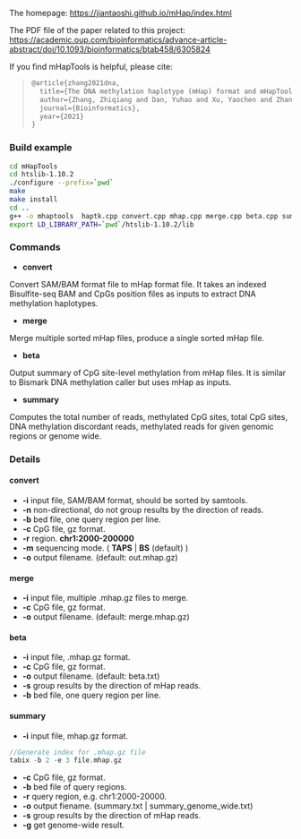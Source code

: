 The homepage: https://jiantaoshi.github.io/mHap/index.html

The PDF file of the paper related to this project: https://academic.oup.com/bioinformatics/advance-article-abstract/doi/10.1093/bioinformatics/btab458/6305824

If you find mHapTools is helpful, please cite:

> ```latex
> @article{zhang2021dna,
>   title={The DNA methylation haplotype (mHap) format and mHapTools},
>   author={Zhang, Zhiqiang and Dan, Yuhao and Xu, Yaochen and Zhang, Jiarui and Zheng, Xiaoqi and Shi, Jiantao},
>   journal={Bioinformatics},
>   year={2021}
> }
> ```

### Build example

```bash
cd mHapTools
cd htslib-1.10.2
./configure --prefix=`pwd`
make
make install
cd ..
g++ -o mhaptools  haptk.cpp convert.cpp mhap.cpp merge.cpp beta.cpp summary.cpp utils.cpp -I ./htslib-1.10.2/htslib -I ./include  -L ./htslib-1.10.2/ -lhts -std=c++11
export LD_LIBRARY_PATH=`pwd`/htslib-1.10.2/lib
```

### Commands

* **convert**

Convert SAM/BAM format file to mHap format file. It takes an indexed Bisulfite-seq BAM and CpGs position files as inputs to extract DNA methylation haplotypes. 

* **merge**

Merge multiple sorted mHap files, produce a single sorted mHap file.

* **beta**

Output summary of CpG site-level methylation from mHap files. It is similar to Bismark DNA methylation caller but uses mHap as inputs.

* **summary**

Computes the total number of reads, methylated CpG sites, total CpG sites, DNA methylation discordant reads,  methylated reads for given genomic regions or genome wide. 

### Details

#### convert

- **-i** input file, SAM/BAM format, should be sorted by samtools.
- **-n** non-directional, do not group results by the direction of reads.
- **-b** bed file, one query region per line.
- **-c** CpG file, gz format.
- **-r** region. **chr1:2000-200000**
- **-m** sequencing mode. ( **TAPS** | **BS** (default)  )
- **-o** output filename. (default: out.mhap.gz)

#### merge

* **-i** input file, multiple .mhap.gz files to merge.
* **-c** CpG file, gz format.
* **-o** output filename. (default: merge.mhap.gz)

#### beta

* **-i** input file, .mhap.gz format.
* **-c** CpG file, gz format.
* **-o** output filename. (default: beta.txt)
* **-s** group results by the direction of mHap reads.
* **-b** bed file, one query region per line.

#### summary

* **-i** input file, mhap.gz format.

```c++
//Generate index for .mhap.gz file
tabix -b 2 -e 3 file.mhap.gz
```

* **-c** CpG file, gz format.
* **-b** bed file of query regions.
* **-r** query region, e.g. chr1:2000-20000.
* **-o** output fiename. (summary.txt | summary_genome_wide.txt)
* **-s** group results by the direction of mHap reads.
* **-g** get genome-wide result.



